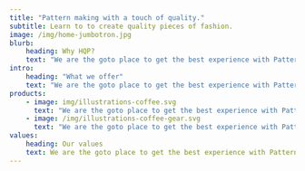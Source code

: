 ```yaml
---
title: "Pattern making with a touch of quality."
subtitle: Learn to to create quality pieces of fashion.
image: /img/home-jumbotron.jpg
blurb:
    heading: Why HQP?
    text: "We are the goto place to get the best experience with Pattern drafting. You are going to have to provide me with content for all these pages but for the time being, There are many things on my mind I'd like to say, I probably should get used to the fact that those things will continiouslly eat me up which is fair. Send in content for all these paragraphs."
intro:
    heading: "What we offer"
    text: "We are the goto place to get the best experience with Pattern drafting. You are going to have to provide me with content for all these pages but for the time being, There are many things on my mind I'd like to say, I probably should get used to the fact that those things will continiouslly eat me up which is fair. Send in content for all these paragraphs."
products:
    - image: img/illustrations-coffee.svg
      text: "We are the goto place to get the best experience with Pattern drafting. You are going to have to provide me with content for all these pages but for the time being, There are many things on my mind I'd like to say, I probably should get used to the fact that those things will continiouslly eat me up which is fair. Send in content for all these paragraphs.Check our post or contact us directly for current availability."
    - image: /img/illustrations-coffee-gear.svg
      text: "We are the goto place to get the best experience with Pattern drafting. You are going to have to provide me with content for all these pages but for the time being, There are many things on my mind I'd like to say, I probably should get used to the fact that those things will continiouslly eat me up which is fair. Send in content for all these paragraphs."
values:
    heading: Our values
    text: We are the goto place to get the best experience with Pattern drafting. You are going to have to provide me with content for all these pages but for the time being, There are many things on my mind I'd like to say, I probably should get used to the fact that those things will continiouslly eat me up which is fair. Send in content for all these paragraphs.
---
```


